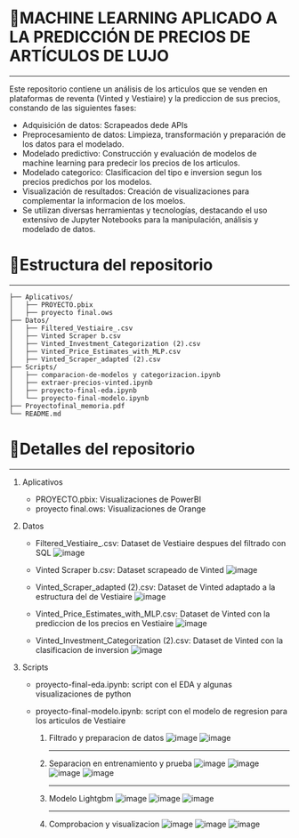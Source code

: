 # 👕MACHINE LEARNING APLICADO A LA PREDICCIÓN DE PRECIOS DE ARTÍCULOS DE LUJO
***

Este repositorio contiene un análisis de los articulos que se venden en plataformas de reventa (Vinted y Vestiaire) y la prediccion de sus precios, constando de las siguientes fases:

- Adquisición de datos: Scrapeados dede APIs
- Preprocesamiento de datos: Limpieza, transformación y preparación de los datos para el modelado.
- Modelado predictivo: Construcción y evaluación de modelos de machine learning para predecir los precios de los articulos.
- Modelado categorico: Clasificacion del tipo e inversion segun los precios predichos por los modelos.
- Visualización de resultados: Creación de visualizaciones para complementar la informacion de los moelos.
- Se utilizan diversas herramientas y tecnologías, destacando el uso extensivo de Jupyter Notebooks para la manipulación, análisis y modelado de datos.



# 📂Estructura del repositorio
---
```
├── Aplicativos/
│   ├── PROYECTO.pbix
│   ├── proyecto final.ows
├── Datos/
│   ├── Filtered_Vestiaire_.csv
│   ├── Vinted Scraper b.csv
│   ├── Vinted_Investment_Categorization (2).csv
│   ├── Vinted_Price_Estimates_with_MLP.csv
│   ├── Vinted_Scraper_adapted (2).csv
├── Scripts/
│   ├── comparacion-de-modelos y categorizacion.ipynb
│   ├── extraer-precios-vinted.ipynb
│   ├── proyecto-final-eda.ipynb
│   └── proyecto-final-modelo.ipynb
├── Proyectofinal_memoria.pdf
└── README.md
```

# 📂Detalles del repositorio
---
1. Aplicativos
   - PROYECTO.pbix: Visualizaciones de PowerBI
   - proyecto final.ows: Visualizaciones de Orange

2. Datos
   - Filtered_Vestiaire_.csv: Dataset de Vestiaire despues del filtrado con SQL
     ![image](https://github.com/user-attachments/assets/e1a0a2b8-24dc-46cf-b59e-bfd3259aa928)

   - Vinted Scraper b.csv: Dataset scrapeado de Vinted
     ![image](https://github.com/user-attachments/assets/c52abb9c-659c-497c-8f2c-9e3cdb83ad61)

   - Vinted_Scraper_adapted (2).csv: Dataset de Vinted adaptado a la estructura del de Vestiaire
     ![image](https://github.com/user-attachments/assets/a8984de4-ed0b-430d-aefb-fb9ae0a237a5)

   - Vinted_Price_Estimates_with_MLP.csv: Dataset de Vinted con la prediccion de los precios en Vestiaire
     ![image](https://github.com/user-attachments/assets/52b0ca3d-02f6-467a-883b-e1d3c9259456)

   - Vinted_Investment_Categorization (2).csv: Dataset de Vinted con la clasificacion de inversion
     ![image](https://github.com/user-attachments/assets/0f37df02-6d7c-4f75-9516-269445db9d86)

3. Scripts
   - proyecto-final-eda.ipynb: script con el EDA y algunas visualizaciones de python
     
   - proyecto-final-modelo.ipynb: script con el modelo de regresion para los articulos de Vestiaire
     1. Filtrado y preparacion de datos
        ![image](https://github.com/user-attachments/assets/ce5f37f3-a521-49b2-8c17-7d0d1e99f816)
        ![image](https://github.com/user-attachments/assets/7c695c7e-6ca3-4ea1-8c7b-a8f540576e2c)
  
        ---
        
     3. Separacion en entrenamiento y prueba
        ![image](https://github.com/user-attachments/assets/d93d9a6d-dd0e-44ae-aaec-d262dcd47357)
        ![image](https://github.com/user-attachments/assets/bbb0ed42-d969-4063-b5f3-d8d0d4b73bc6)
        ![image](https://github.com/user-attachments/assets/0a8e0bc7-7c39-482b-bfad-2fc14fc7630e)
        ![image](https://github.com/user-attachments/assets/cd1a2a00-3fe8-4a13-9e7d-73fca2dcce96)
  
        ---
     4. Modelo Lightgbm
        ![image](https://github.com/user-attachments/assets/9b533710-fe3f-4bdc-80dd-a965a652d9bd)
        ![image](https://github.com/user-attachments/assets/85f683da-ab91-4a84-ac06-2e5f5072981c)
        ![image](https://github.com/user-attachments/assets/64df2981-d5a7-4834-8423-7305a0ba1ccd)
  
        ---
     5. Comprobacion y visualizacion
        ![image](https://github.com/user-attachments/assets/93b7a120-5f55-4504-86a4-91159da02a7a)
        ![image](https://github.com/user-attachments/assets/e8ee334b-8edd-4f5a-88a1-5594fbf6596f)
        ![image](https://github.com/user-attachments/assets/7df28d9c-89e6-4db4-beef-8d215bf950e0)






  




